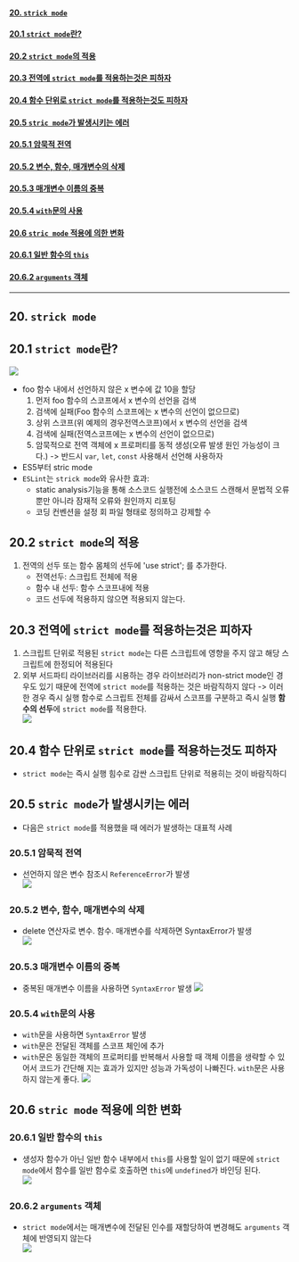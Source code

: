 #### [20. `strick mode`](#20-strick-mode-1)

#### [20.1 `strict mode`란?](#201-strict-mode란-1)

#### [20.2 `strict mode`의 적용](#202-strict-mode의-적용-1)

#### [20.3 전역에 `strict mode`를 적용하는것은 피하자](#203-전역에-strict-mode를-적용하는것은-피하자-1)

#### [20.4 함수 단위로 `strict mode`를 적용하는것도 피하자](#204-함수-단위로-strict-mode를-적용하는것도-피하자-1)

#### [20.5 `stric mode`가 발생시키는 에러](#205-stric-mode가-발생시키는-에러-1)

#### [20.5.1 암묵적 전역](#2051-암묵적-전역-1)

#### [20.5.2 변수, 함수, 매개변수의 삭제](#2052-변수-함수-매개변수의-삭제-1)

#### [20.5.3 매개변수 이름의 중복](#2053-매개변수-이름의-중복-1)

#### [20.5.4 `with`문의 사용](#2054-with문의-사용-1)

#### [20.6 `stric mode` 적용에 의한 변화](#206-stric-mode-적용에-의한-변화-1)

#### [20.6.1 일반 함수의 `this`](#2061-일반-함수의-this-1)

#### [20.6.2 `arguments` 객체](#2062-arguments-객체-1)

<hr>

## 20. `strick mode`

## 20.1 `strict mode`란?

![](img/2021-03-16-20-28-19.png)

- foo 함수 내에서 선언하지 않은 x 변수에 값 10을 할당
  1. 먼저 foo 함수의 스코프에서 x 변수의 선언을 검색
  2. 검색에 실패(Foo 함수의 스코프에는 x 변수의 선언이 없으므로)
  3. 상위 스코프(위 예제의 경우전역스코프)에서 x 변수의 선언을 검색
  4. 검색에 실패(전역스코프에는 x 변수의 선언이 없으므로)
  5. 암묵적으로 전역 객체에 x 프로퍼티를 동적 생성(오류 발생 원인 가능성이 크다.) -> 반드시 `var`, `let`, `const` 사용해서 선언해 사용하자
- ES5부터 stric mode
- `ESLint`는 `strick mode`와 유사한 효과:
  - static analysis기능을 통해 소스코드 실행전에 소스코드 스캔해서 문법적 오류뿐만 아니라 잠재적 오류와 원인까지 리포팅
  - 코딩 컨벤션을 설정 회 파일 형태로 정의하고 강제할 수

## 20.2 `strict mode`의 적용

1. 전역의 선두 또는 함수 몸체의 선두에 'use strict'; 를 추가한다.
   - 전역선두: 스크립트 전체에 적용
   - 함수 내 선두: 함수 스코프내에 적용
   - 코드 선두에 적용하지 않으면 적용되지 않는다.

## 20.3 전역에 `strict mode`를 적용하는것은 피하자

1. 스크립트 단위로 적용된 `strict mode`는 다른 스크립트에 영향을 주지 않고 해당 스크립트에 한정되어 적용된다
2. 외부 서드파티 라이브러리를 시용하는 경우 라이브러리가 non-strict mode인 경우도 있기 때문에 전역에 `strict mode`를 적용하는 것은 바람직하지 않다 -> 이러한 경우 즉시 실행 함수로 스크립트 전체를 감싸서 스코프를 구분하고 즉시 실행 **함수의 선두**에 `strict mode`를 적용한다.  
   ![](img/2021-03-16-20-26-34.png)

## 20.4 함수 단위로 `strict mode`를 적용하는것도 피하자

- `strict mode`는 즉시 실행 힘수로 감싼 스크립트 단위로 적용히는 것이 바람직하디

## 20.5 `stric mode`가 발생시키는 에러

- 다음은 `strict mode`를 적용했을 때 에러가 발생하는 대표적 사례

### 20.5.1 암묵적 전역

- 선언하지 않은 변수 참조시 `ReferenceError`가 발생  
  ![](img/2021-03-16-20-33-39.png)

### 20.5.2 변수, 함수, 매개변수의 삭제

- delete 연산자로 변수. 함수. 매개변수를 삭제하면 SyntaxError가 발생  
  ![](img/2021-03-16-20-34-57.png)

### 20.5.3 매개변수 이름의 중복

- 중복된 매개변수 이름을 사용하면 `SyntaxError` 발생
  ![](img/2021-03-16-20-36-00.png)

### 20.5.4 `with`문의 사용

- `with`문을 사용하면 `SyntaxError` 발생
- `with`문은 전달된 객체를 스코프 체인에 추가
- `with`문은 동일한 객체의 프로퍼티를 반복해서 사용할 때 객체 이름을 생략할 수 있어서 코드가 간단해 지는 효과가 있지만 성능과 가독성이 나빠진다. `with`문은 사용하지 않는게 좋다.
  ![](img/2021-03-16-20-38-55.png)

## 20.6 `stric mode` 적용에 의한 변화

### 20.6.1 일반 함수의 `this`

- 생성자 함수가 아닌 일반 함수 내부에서 `this`를 사용할 일이 없기 때문에 `strict mode`에서 함수를 일반 함수로 호출하면 `this`에 `undefined`가 바인딩 된다.  
  ![](img/2021-03-16-20-41-39.png)

### 20.6.2 `arguments` 객체

- `strict mode`에서는 매개변수에 전달된 인수를 재할당하여 변경해도 `arguments` 객체에 반영되지 않는다  
  ![](img/2021-03-16-20-43-35.png)
